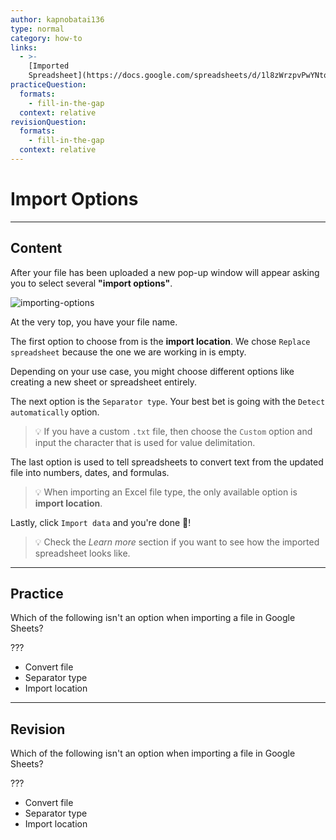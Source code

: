 ```yaml
---
author: kapnobatai136
type: normal
category: how-to
links:
  - >-
    [Imported
    Spreadsheet](https://docs.google.com/spreadsheets/d/1l8zWrzpvPwYNtqvYUxWO2y3KJtFmKVidrAFmpPmaPyo/edit?usp=sharing){website}
practiceQuestion:
  formats:
    - fill-in-the-gap
  context: relative
revisionQuestion:
  formats:
    - fill-in-the-gap
  context: relative
---
```


# Import Options


---

## Content

After your file has been uploaded a new pop-up window will appear asking you to select several **"import options"**.

![importing-options](https://img.enkipro.com/f284439a2d4cd2537cc6362382b838b0.png)

At the very top, you have your file name.

The first option to choose from is the **import location**. We chose `Replace spreadsheet` because the one we are working in is empty.

Depending on your use case, you might choose different options like creating a new sheet or spreadsheet entirely.

The next option is the `Separator type`. Your best bet is going with the `Detect automatically` option.

> 💡 If you have a custom `.txt` file, then choose the `Custom` option and input the character that is used for value delimitation.

The last option is used to tell spreadsheets to convert text from the updated file into numbers, dates, and formulas.

> 💡 When importing an Excel file type, the only available option is **import location**.

Lastly, click `Import data` and you're done 🎉!

> 💡 Check the *Learn more* section if you want to see how the imported spreadsheet looks like.


---

## Practice

Which of the following isn't an option when importing a file in Google Sheets?

???

- Convert file
- Separator type
- Import location


---

## Revision

Which of the following isn't an option when importing a file in Google Sheets?

???

- Convert file
- Separator type
- Import location
